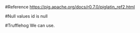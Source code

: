 #Reference
https://pig.apache.org/docs/r0.7.0/piglatin_ref2.html

#Null values
id is null

#Trufflehog
We can use.
